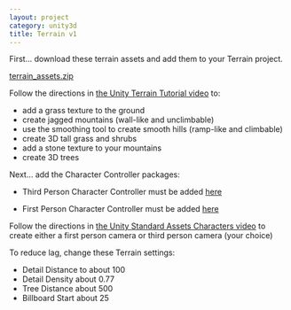 ```yaml
---
layout: project
category: unity3d
title: Terrain v1
---
```

First... download these terrain assets and add them to your Terrain project.

[terrain_assets.zip](https://drive.google.com/uc?export=download&id=15ay8QTkYFEj6RlhXMlvO3WzcBLF1vQeT)

Follow the directions in [the Unity Terrain Tutorial video](https://drive.google.com/open?id=1lsFiEbqzo0u6EuoXLDo_E9q0xRFRL0j5) to:

  - add a grass texture to the ground
  - create jagged mountains (wall-like and unclimbable)
  - use the smoothing tool to create smooth hills (ramp-like and climbable)
  - create 3D tall grass and shrubs
  - add a stone texture to your mountains
  - create 3D trees

Next... add the Character Controller packages:

  - Third Person Character Controller must be added [here](https://assetstore.unity.com/packages/essentials/starter-assets-third-person-character-controller-196526)

  - First Person Character Controller must be added [here](https://assetstore.unity.com/packages/essentials/starter-assets-first-person-character-controller-urp-196525)

Follow the directions in [the Unity Standard Assets Characters video](https://drive.google.com/open?id=1lsFiEbqzo0u6EuoXLDo_E9q0xRFRL0j5) to create either a first person camera or third person camera (your choice)

To reduce lag, change these Terrain settings:

  - Detail Distance to about 100
  - Detail Density about 0.77
  - Tree Distance about 500
  - Billboard Start about 25
